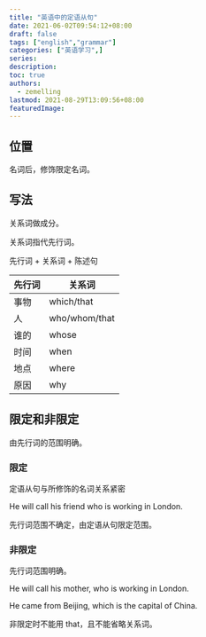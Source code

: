 ```yaml
---
title: "英语中的定语从句"
date: 2021-06-02T09:54:12+08:00
draft: false
tags: ["english","grammar"]
categories: ["英语学习",]
series:
description:
toc: true
authors:
  - zemelling
lastmod: 2021-08-29T13:09:56+08:00
featuredImage:
---
```


## 位置

名词后，修饰限定名词。

## 写法

关系词做成分。

关系词指代先行词。

先行词 + 关系词 + 陈述句

|先行词|关系词|
|-|-|
|事物|which/that|
|人|who/whom/that|
|谁的|whose|
|时间|when|
|地点|where|
|原因|why| 

## 限定和非限定

由先行词的范围明确。 

### 限定

定语从句与所修饰的名词关系紧密

He will call his friend who is working in London.

先行词范围不确定，由定语从句限定范围。

### 非限定

先行词范围明确。

He will call his mother, who is working in London.

He came from Beijing, which is the capital of China.

非限定时不能用 that，且不能省略关系词。